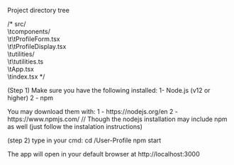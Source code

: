 <p>Project directory tree</p>

/* src/<br> \tcomponents/<br> \t\tProfileForm.tsx<br> \t\tProfileDisplay.tsx<br> \tutilities/<br> \t\tutilities.ts<br> \tApp.tsx<br> \tindex.tsx */

<p>(Step 1) 
Make sure you have the following installed:
1- Node.js (v12 or higher)
2 - npm</p>

<p>You may download them with:
1 - https://nodejs.org/en
2 - https://www.npmjs.com/
// Though the nodejs installation may include npm as well (just follow the instalation instructions)</p>

<p>(step 2)
type in your cmd:
cd <path to directory>/User-Profile
npm start</p>

The app will open in your default browser at http://localhost:3000
